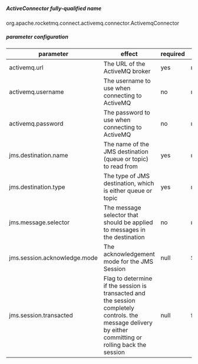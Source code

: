 ##### ActiveConnector fully-qualified name
org.apache.rocketmq.connect.activemq.connector.ActivemqConnector


##### parameter configuration

parameter | effect | required |default
---|--- |--- | ---
activemq.url | The URL of the ActiveMQ broker | yes | null
activemq.username | The username to use when connecting to ActiveMQ | no |  null
activemq.password|  The password to use when connecting to ActiveMQ    | no  | null
jms.destination.name | The name of the JMS destination (queue or topic) to read from   |  yes | null
jms.destination.type | The type of JMS destination, which is either queue or topic | yes | null
jms.message.selector | The message selector that should be applied to messages in the destination    |  no  | null 
jms.session.acknowledge.mode | The acknowledgement mode for the JMS Session  | null | Session.AUTO_ACKNOWLEDGE
jms.session.transacted | Flag to determine if the session is transacted and the session completely controls. the message delivery by either committing or rolling back the session      | null | false
